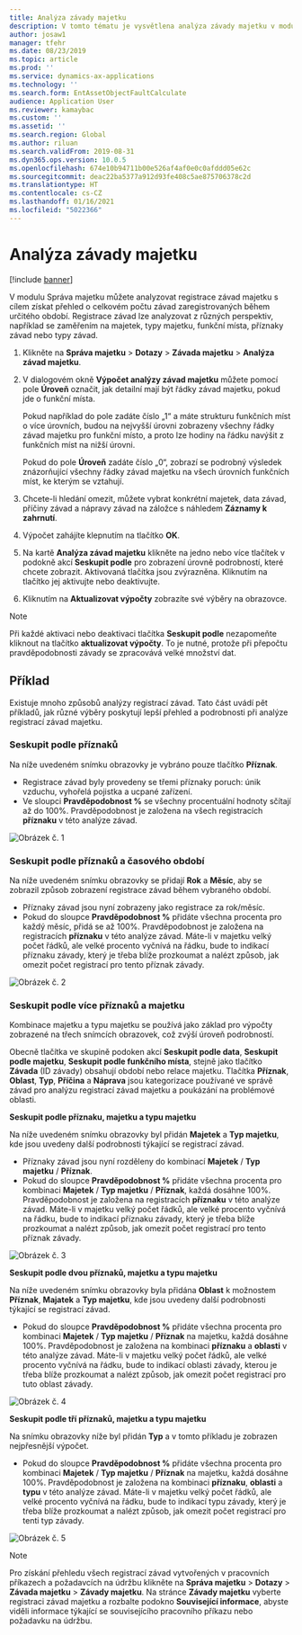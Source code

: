 ```yaml
---
title: Analýza závady majetku
description: V tomto tématu je vysvětlena analýza závady majetku v modulu Správa majetku.
author: josaw1
manager: tfehr
ms.date: 08/23/2019
ms.topic: article
ms.prod: ''
ms.service: dynamics-ax-applications
ms.technology: ''
ms.search.form: EntAssetObjectFaultCalculate
audience: Application User
ms.reviewer: kamaybac
ms.custom: ''
ms.assetid: ''
ms.search.region: Global
ms.author: riluan
ms.search.validFrom: 2019-08-31
ms.dyn365.ops.version: 10.0.5
ms.openlocfilehash: 674e10b94711b00e526af4af0e0c0afddd05e62c
ms.sourcegitcommit: deac22ba5377a912d93fe408c5ae875706378c2d
ms.translationtype: HT
ms.contentlocale: cs-CZ
ms.lasthandoff: 01/16/2021
ms.locfileid: "5022366"
---
```

# <a name="asset-fault-analysis"></a>Analýza závady majetku

[!include [banner](../../includes/banner.md)]

 

V modulu Správa majetku můžete analyzovat registrace závad majetku s cílem získat přehled o celkovém počtu závad zaregistrovaných během určitého období. Registrace závad lze analyzovat z různých perspektiv, například se zaměřením na majetek, typy majetku, funkční místa, příznaky závad nebo typy závad.

1. Klikněte na **Správa majetku** > **Dotazy** > **Závada majetku** > **Analýza závad majetku**.

2. V dialogovém okně **Výpočet analýzy závad majetku** můžete pomocí pole **Úroveň** označit, jak detailní mají být řádky závad majetku, pokud jde o funkční místa. 

    Pokud například do pole zadáte číslo „1“ a máte strukturu funkčních míst o více úrovních, budou na nejvyšší úrovni zobrazeny všechny řádky závad majetku pro funkční místo, a proto lze hodiny na řádku navýšit z funkčních míst na nižší úrovni. 
        
    Pokud do pole **Úroveň** zadáte číslo „0“, zobrazí se podrobný výsledek znázorňující všechny řádky závad majetku na všech úrovních funkčních míst, ke kterým se vztahují.

3. Chcete-li hledání omezit, můžete vybrat konkrétní majetek, data závad, příčiny závad a nápravy závad na záložce s náhledem **Záznamy k zahrnutí**.

4. Výpočet zahájíte klepnutím na tlačítko **OK**.

5. Na kartě **Analýza závad majetku** klikněte na jedno nebo více tlačítek v podokně akcí **Seskupit podle** pro zobrazení úrovně podrobností, které chcete zobrazit. Aktivovaná tlačítka jsou zvýrazněna. Kliknutím na tlačítko jej aktivujte nebo deaktivujte.

6. Kliknutím na **Aktualizovat výpočty** zobrazíte své výběry na obrazovce. 

>[!NOTE]
>Při každé aktivaci nebo deaktivaci tlačítka **Seskupit podle** nezapomeňte kliknout na tlačítko **aktualizovat výpočty**. To je nutné, protože při přepočtu pravděpodobnosti závady se zpracovává velké množství dat.

## <a name="examples"></a>Příklad

Existuje mnoho způsobů analýzy registrací závad. Tato část uvádí pět příkladů, jak různé výběry poskytují lepší přehled a podrobnosti při analýze registrací závad majetku.

### <a name="group-by-symptoms"></a>Seskupit podle příznaků

Na níže uvedeném snímku obrazovky je vybráno pouze tlačítko **Příznak**.

- Registrace závad byly provedeny se třemi příznaky poruch: únik vzduchu, vyhořelá pojistka a ucpané zařízení.  
- Ve sloupci **Pravděpodobnost %** se všechny procentuální hodnoty sčítají až do 100%. Pravděpodobnost je založena na všech registracích **příznaku** v této analýze závad.

![Obrázek č. 1](media/06-controlling-and-reporting.png)

### <a name="group-by-symptoms-and-time-period"></a>Seskupit podle příznaků a časového období

Na níže uvedeném snímku obrazovky se přidají **Rok** a **Měsíc**, aby se zobrazil způsob zobrazení registrace závad během vybraného období.

- Příznaky závad jsou nyní zobrazeny jako registrace za rok/měsíc.  
- Pokud do sloupce **Pravděpodobnost %** přidáte všechna procenta pro každý měsíc, přidá se až 100%. Pravděpodobnost je založena na registracích **příznaku** v této analýze závad. Máte-li v majetku velký počet řádků, ale velké procento vyčnívá na řádku, bude to indikací příznaku závady, který je třeba blíže prozkoumat a nalézt způsob, jak omezit počet registrací pro tento příznak závady.

![Obrázek č. 2](media/07-controlling-and-reporting.png)

### <a name="group-by-multiple-symptoms-and-assets"></a>Seskupit podle více příznaků a majetku

Kombinace majetku a typu majetku se používá jako základ pro výpočty zobrazené na třech snímcích obrazovek, což zvýší úroveň podrobností.  

Obecně tlačítka ve skupině podoken akcí **Seskupit podle data**, **Seskupit podle majetku**, **Seskupit podle funkčního místa**, stejně jako tlačítko **Závada** (ID závady) obsahují období nebo relace majetku. Tlačítka **Příznak**, **Oblast**, **Typ**, **Příčina** a **Náprava** jsou kategorizace používané ve správě závad pro analýzu registrací závad majetku a poukázání na problémové oblasti.  

**Seskupit podle příznaku, majetku a typu majetku**

Na níže uvedeném snímku obrazovky byl přidán **Majetek** a **Typ majetku**, kde jsou uvedeny další podrobnosti týkající se registrací závad.

- Příznaky závad jsou nyní rozděleny do kombinací **Majetek** / **Typ majetku** / **Příznak**.  
- Pokud do sloupce **Pravděpodobnost %** přidáte všechna procenta pro kombinaci **Majetek** / **Typ majetku** / **Příznak**, každá dosáhne 100%. Pravděpodobnost je založena na registracích **příznaku** v této analýze závad. Máte-li v majetku velký počet řádků, ale velké procento vyčnívá na řádku, bude to indikací příznaku závady, který je třeba blíže prozkoumat a nalézt způsob, jak omezit počet registrací pro tento příznak závady.

![Obrázek č. 3](media/08-controlling-and-reporting.png)

**Seskupit podle dvou příznaků, majetku a typu majetku**

Na níže uvedeném snímku obrazovky byla přidána **Oblast** k možnostem **Příznak**, **Majatek** a **Typ majetku**, kde jsou uvedeny další podrobnosti týkající se registrací závad.

- Pokud do sloupce **Pravděpodobnost %** přidáte všechna procenta pro kombinaci **Majetek** / **Typ majetku** / **Příznak** na majetku, každá dosáhne 100%. Pravděpodobnost je založena na kombinaci **příznaku** a **oblasti** v této analýze závad. Máte-li v majetku velký počet řádků, ale velké procento vyčnívá na řádku, bude to indikací oblasti závady, kterou je třeba blíže prozkoumat a nalézt způsob, jak omezit počet registrací pro tuto oblast závady.  

![Obrázek č. 4](media/09-controlling-and-reporting.png)

**Seskupit podle tří příznaků, majetku a typu majetku**

Na snímku obrazovky níže byl přidán **Typ** a v tomto příkladu je zobrazen nejpřesnější výpočet.
 
- Pokud do sloupce **Pravděpodobnost %** přidáte všechna procenta pro kombinaci **Majetek** / **Typ majetku** / **Příznak** na majetku, každá dosáhne 100%. Pravděpodobnost je založena na kombinaci **příznaku**, **oblasti** a **typu** v této analýze závad. Máte-li v majetku velký počet řádků, ale velké procento vyčnívá na řádku, bude to indikací typu závady, který je třeba blíže prozkoumat a nalézt způsob, jak omezit počet registrací pro tenti typ závady.

![Obrázek č. 5](media/10-controlling-and-reporting.png)


>[!NOTE]
>Pro získání přehledu všech registrací závad vytvořených v pracovních příkazech a požadavcích na údržbu klikněte na **Správa majetku** > **Dotazy** > **Závada majetku** > **Závady majetku**. Na stránce **Závady majetku** vyberte registraci závad majetku a rozbalte podokno **Související informace**, abyste viděli informace týkající se souvisejícího pracovního příkazu nebo požadavku na údržbu.

